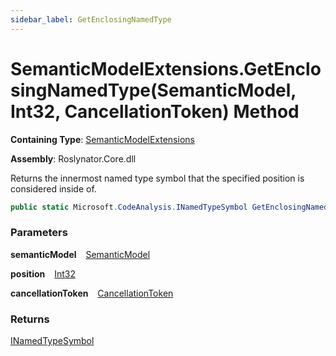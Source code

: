 ```yaml
---
sidebar_label: GetEnclosingNamedType
---
```


# SemanticModelExtensions\.GetEnclosingNamedType\(SemanticModel, Int32, CancellationToken\) Method

**Containing Type**: [SemanticModelExtensions](../index.md)

**Assembly**: Roslynator\.Core\.dll

  
Returns the innermost named type symbol that the specified position is considered inside of\.

```csharp
public static Microsoft.CodeAnalysis.INamedTypeSymbol GetEnclosingNamedType(this Microsoft.CodeAnalysis.SemanticModel semanticModel, int position, System.Threading.CancellationToken cancellationToken = default)
```

### Parameters

**semanticModel** &ensp; [SemanticModel](https://docs.microsoft.com/en-us/dotnet/api/microsoft.codeanalysis.semanticmodel)

**position** &ensp; [Int32](https://docs.microsoft.com/en-us/dotnet/api/system.int32)

**cancellationToken** &ensp; [CancellationToken](https://docs.microsoft.com/en-us/dotnet/api/system.threading.cancellationtoken)

### Returns

[INamedTypeSymbol](https://docs.microsoft.com/en-us/dotnet/api/microsoft.codeanalysis.inamedtypesymbol)

